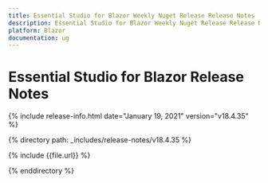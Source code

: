 ```yaml
---
title: Essential Studio for Blazor Weekly Nuget Release Release Notes  
description: Essential Studio for Blazor Weekly Nuget Release Release Notes  
platform: Blazor
documentation: ug
---
```


# Essential Studio for Blazor  Release Notes  

{% include release-info.html date="January 19, 2021"  version="v18.4.35" %} 

{% directory path: _includes/release-notes/v18.4.35 %}

{% include {{file.url}} %}

{% enddirectory %}

